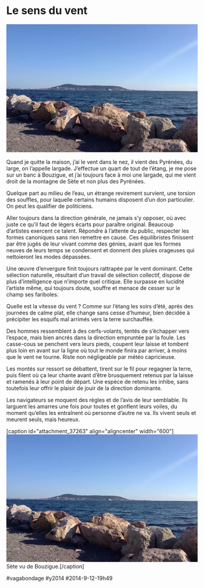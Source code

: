# Le sens du vent

![](_i/bouzigue.webp)

Quand je quitte la maison, j’ai le vent dans le nez, il vient des Pyrénées, du large, on l’appelle largade. J’effectue un quart de tout de l’étang, je me pose sur un banc à Bouzigue, et j’ai toujours face à moi une largade, qui me vient droit de la montagne de Sète et non plus des Pyrénées.

Quelque part au milieu de l’eau, un étrange revirement survient, une torsion des souffles, pour laquelle certains humains disposent d’un don particulier. On peut les qualifier de politiciens.

Aller toujours dans la direction générale, ne jamais s’y opposer, où avec juste ce qu’il faut de légers écarts pour paraître original. Beaucoup d’artistes exercent ce talent. Répondre à l’attente du public, respecter les formes canoniques sans rien remettre en cause. Ces équilibristes finissent par être jugés de leur vivant comme des génies, avant que les formes neuves de leurs temps se condensent et donnent des pluies orageuses qui nettoieront les modes dépassées.

Une œuvre d’envergure finit toujours rattrapée par le vent dominant. Cette sélection naturelle, résultant d’un travail de sélection collectif, dispose de plus d’intelligence que n’importe quel critique. Elle surpasse en lucidité l’artiste même, qui toujours doute, souffre et menace de cesser sur le champ ses fariboles.

Quelle est la vitesse du vent ? Comme sur l’étang les soirs d’été, après des journées de calme plat, elle change sans cesse d’humeur, bien décidée à précipiter les esquifs mal arrimés vers la terre surchauffée.

Des hommes ressemblent à des cerfs-volants, tentés de s’échapper vers l’espace, mais bien ancrés dans la direction empruntée par la foule. Les casse-cous se penchent vers leurs pieds, coupent leur laisse et tombent plus loin en avant sur la ligne où tout le monde finira par arriver, à moins que le vent ne tourne. Riste non négligeable par météo capricieuse.

Les montés sur ressort se débattent, tirent sur le fil pour regagner la terre, puis filent où ça leur chante avant d’être brusquement retenus par la laisse et ramenés à leur point de départ. Une espèce de retenu les inhibe, sans toutefois leur offrir le plaisir de jouir de la direction dominante.

Les navigateurs se moquent des règles et de l’avis de leur semblable. Ils larguent les amarres une fois pour toutes et gonflent leurs voiles, du moment qu’elles les entraînent où personne d’autre ne va. Ils vivent seuls et meurent seuls, mais heureux.

[caption id="attachment\_37263" align="aligncenter" width="600"]![Sète vu de Bouzigue.](_i/bouzigue.webp) Sète vu de Bouzigue.[/caption]



#vagabondage #y2014 #2014-9-12-19h49
